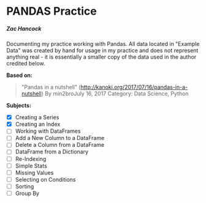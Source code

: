  PANDAS Practice
========================
##### Zac Hancock

Documenting my practice working with Pandas. All data located in "Example Data" was created by hand for usage in my practice
and does not represent anything real - it is essentially a smaller copy of the data used in the author credited below.

**Based on:** 
>"Pandas in a nutshell" (http://kanoki.org/2017/07/16/pandas-in-a-nutshell)
>By min2broJuly 16, 2017  Category: Data Science, Python

**Subjects:**
- [x] Creating a Series
- [x] Creating an Index
- [ ] Working with DataFrames
- [ ] Add a New Column to a DataFrame
- [ ] Delete a Column from a DataFrame
- [ ] DataFrame from a Dictionary
- [ ] Re-Indexing
- [ ] Simple Stats
- [ ] Missing Values
- [ ] Selecting on Conditions
- [ ] Sorting
- [ ] Group By
